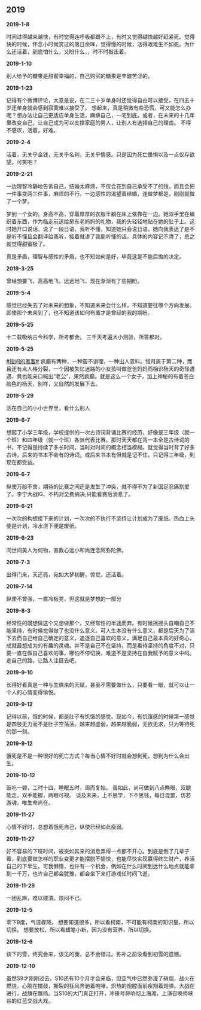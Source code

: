 ## 2019

**2019-1-8**

时间过得越来越快，有时觉得连呼吸都跟不上，有时又觉得越快越好赶紧死。觉得快的时候，怀念小时候赏过的落日余晖，觉得慢的时候，活得艰难生不如死。为什么还活着，到底怕什么，又盼什么，，时不时敲击着。 

**2019-1-10**

别人给予的糖果是甜蜜幸福的，自己购买的糖果是辛酸苦涩的。 

**2019-1-23**

记得有个微博评论，大意是说，在二三十岁单身时还觉得自由可以接受，在四五十岁还单身就会感到寂寞难以接受了。
        想起来，真是稍微有些恐慌，可又能怎么办呢？想办法让自己更适应单身生活，麻痹自己，一宅到底。或者，在未来的十几年里改变自己，让自己成为可以支撑家庭的男人，让别人有选择自己的理由。
        不得不感叹，活着，好难。

**2019-2-4**

活着，无关乎金钱，无关乎名利，无关乎情感。只是因为死亡畏惧以及一点仅存欲望。可笑吧？ 

**2019-2-21**

一边理智冷静地告诉自己，结婚太麻烦，不仅会花到自己承受不了的钱，而且会把一件事变两三件事，麻烦的不行。一边感性的渴望着结婚，连做梦都是，刚刚就做了一个梦。

梦到一个女的，身高不高，穿着厚厚的衣服半躺在床上依靠在一边。她双手里在编织着东西，作为临走前送给房东老妈妈的礼物，我的头轻轻地贴在她的肚子上。这时她开口说话，说了一段日语，我听不懂，知道她只会说日语。她向我表达了是不是听不懂且会翻译给我听，接着就讲了我能听懂的话，具体的内容记不清了，总之就觉得甜蜜极了。

真是矛盾，理智与感性的矛盾，也不知如何是好，毕竟这是不能后悔的决定。

**2019-3-25**

曾经想要飞，高高地飞，远远地飞，现在渐渐有了些期盼。

**2019-5-4**

感觉已经失去了对未来的想象，不知道未来会什么样，不知道要往哪个方向发展。即使那个未来到了，也不知道该如何布置才是曾经的我的期盼。 

**2019-5-25**

十二载吸纳古今科学，所考都会。
三千天考遍大小测验，所答都对。 

**2019-5-25**

[#指间的黑客#](https://s.weibo.com/weibo?q=%23指间的黑客%23) 疯癫有两种，一种蛮不讲理，一种出人意料。惜月属于第二种，而且还有点人格分裂，一个因被失忆迷路的小女孩叫做爸爸妈妈而相识杨天的奇怪遭遇，竟也能亲口喊出“老公”，果然疯癫。就是这么一个女子，加上神秘的有着苍白脸色的杨天，别样，又自然的发展下去。 

**2019-5-29**

活在自己的小小世界里，看什么别人 

**2019-6-7**

想起了小学三年级，学校提供的一次古诗词背诵比赛的经历，好像是三年级（就一个班）和四年级（就一个班）各派代表比赛。那时天天都在背一本全是古诗词的书，不记得是持续了多长时间，当时对时间的概念相当模糊。就觉得当时背了好多古诗，后来的书本不会有的诗词，或后来书本有但就是记不住，只记得三年级，到现在都受益。

**2019-6-7**

纵使万般不舍，期待的比赛之间还是发生了冲突，就不得不为了新国足忍痛割爱了。李宁大战IG、不朽对垒费纳决,只能看赛后消息了。

**2019-6-21**

一次次的构想接下来的计划，一次次的不执行不坚持让计划成为了废纸。热血上头便是计划，冷水浇下便是废纸。 

**2019-6-23**

问世间美人为何物，直教心远小和尚连念阿弥陀佛。

**2019-7-3**

出得门来，天还亮，宛如大梦初醒，惊觉，还活着。 

**2019-7-14**

纵使不曾强，一直冷板凳，但这就是梦想的一部分

**2019-8-3**

经常性的既想做这个又想做那个，又经常性的半途而弃。有时候摇摇头自嘲自己不能坚持，有时候觉得做了也没什么意义。可人生本没有什么意义，都是后天为了活下去而自己给自己确定的意义，追逐自己喜欢的意义，满足自己最本真的好奇心，成就最想成为的有趣的灵魂。并不是自己不在坚持，而是看待坚持的角度不对，只要一直在做自己喜欢的事，哪怕不停切换，难道不是坚持在自我赋予的意义中吗。走自己的路，让路人注目去吧。

**2019-9-10**

长得好看真是一种与生俱来的天赋，甚至不需要做什么，只要看一眼，就可以让一个人的心情变得愉悦。 

**2019-9-12**

记得以前，饿的时候，都是肚子有饥饿的感觉。现如今，有饥饿感的时候第一感觉是四肢无力而不是肚子空荡荡。越来越虚弱，越来越脆弱，无欲无求，只为等待死的那一刻。 

**2019-9-12**

饿死是不是一种很好的死亡方式？每当心情不好时就会想到死，想到为什么会出生。 

**2019-10-12**

饭吃一顿，工时十四，睡眠五时，周而复始。
虽如此，尚可做到八点睁眼，双腿能走，双手能握，两眼可视。
谈及未来，上不思学，下不思钱，每日混噩，仿若游魂，唯生命尚在。 

**2019-11-27**

心情不好时，总想着饿死自己，纵使已经如此瘦弱。 

**2019-11-27**

好不容易的下班时间，被突如其来的消息弄得一点都不开心。到底是倒了几辈子霉，到底要做怎样的职业变更才能摆脱不愉快，也能尽快实现赢得终生财产，养活自己的下半生。可我懒惰，也许有一个机会，例如在什么时间到达什么地点就能拿到一千万，也许自己都会犹豫，都会坐下来打游戏任时间飞逝。 

**2019-11-29**

一团乱麻，难以缕清。烦闷不已。 

**2019-12-5**

零下9度，气温骤降。
想要知道很多，所以看柯南，不可能有柯南的知识量，所以切换。
想要放松，所以看蜡笔小新，因为没有营养，所以切换。

**2019-12-6**

该下的雪，终究会来，该见的面，总不会错过。弥补之前没看到初雪的遗憾。

**2019-12-10**

虽然S9才刚刚过去，S10还有10个月才会来临，但空气中已然弥漫了硝烟，战火在燃烧，心脏在擂鼓，撕裂的狂风奔驰着咆哮，炽热的炮膛面前疾翔着炮弹。大战在进行，战旗在飘扬。当S10的大门真正打开，冲锋号将响彻上海滩，上演召唤师峡谷的红蓝交战大戏。 









